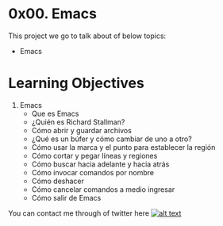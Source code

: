# 0x00. Emacs

This project we go to talk about of below topics:

* Emacs

# Learning Objectives

1. Emacs
   * Que es Emacs
   * ¿Quién es Richard Stallman?
   * Cómo abrir y guardar archivos
   * ¿Qué es un búfer y cómo cambiar de uno a otro?
   * Cómo usar la marca y el punto para establecer la región
   * Cómo cortar y pegar líneas y regiones
   * Cómo buscar hacia adelante y hacia atrás
   * Cómo invocar comandos por nombre
   * Cómo deshacer
   * Cómo cancelar comandos a medio ingresar
   * Cómo salir de Emacs

You can contact me through of twitter here [![alt text](https://cdn.icon-icons.com/icons2/1254/PNG/128/1495494667-jd13_84467.png)](http://wordpress.com/ "Twitter")